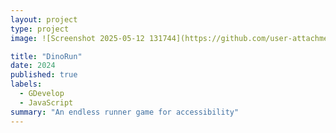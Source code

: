 ```yaml
---
layout: project
type: project
image: ![Screenshot 2025-05-12 131744](https://github.com/user-attachments/assets/cbd6d2ed-3b17-4e9e-8f8a-5608b195877d)

title: "DinoRun"
date: 2024
published: true
labels:
  - GDevelop
  - JavaScript
summary: "An endless runner game for accessibility"
---
```


<div class="text-center p-4">
  <img width="200px" src="![Screenshot 2025-05-12 131834](https://github.com/user-attachments/assets/e0ea510b-f92c-4177-bb4c-89b3f89261d2) >

</div>

DinoRun is a simple game made for my SPED201 final project. It's a walkthrough on how developers can create applications whilst keeping accessibility in mind. It showcases visual, audio, and motor features all under the 'option' menu. The two most notable features of the game is it's character selection option, and a voice control option in which you can play the game using your voice.

It is implemented using a no coding game engine named GDevelop, although some JavaScript was used for some game mechanics. The sprites were taked from the game engine itself.

In this project I gained experience with accessibiltiy. A topic that is an undermined, but important in the way we create.

